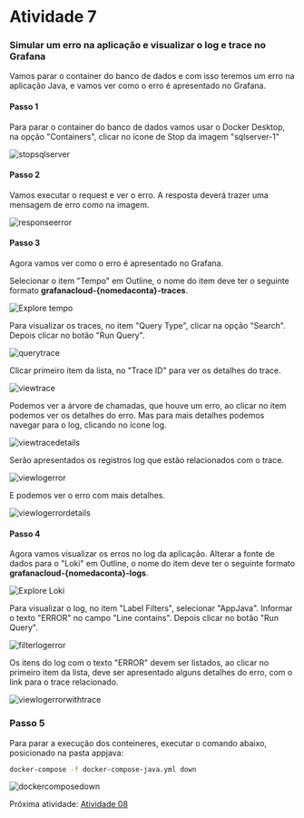 # Atividade 7

### Simular um erro na aplicação e visualizar o log e trace no Grafana
Vamos parar o container do banco de dados e com isso teremos um erro na aplicação Java, e vamos ver como o erro é apresentado no Grafana.


#### Passo 1
Para parar o container do banco de dados vamos usar o Docker Desktop, na opção "Containers", clicar no ícone de Stop da imagem "sqlserver-1"

![stopsqlserver](images/stopsqlserver.png)


#### Passo 2
Vamos executar o request e ver o erro. A resposta deverá trazer uma mensagem de erro como na imagem.

![responseerror](images/requesthttpresponseerror.png)

#### Passo 3
Agora vamos ver como o erro é apresentado no Grafana.

Selecionar o item "Tempo" em Outline, o nome do item deve ter o seguinte formato **grafanacloud-{nomedaconta}-traces**.

![Explore tempo](images/exploretempo.png)

Para visualizar os traces, no item "Query Type", clicar na opção "Search". Depois clicar no botão "Run Query".

![querytrace](images/querytrace.png)

Clicar primeiro item da lista, no "Trace ID" para ver os detalhes do trace.

![viewtrace](images/viewtraceerror.png)

Podemos ver a árvore de chamadas, que houve um erro, ao clicar no item podemos ver os detalhes do erro. Mas para mais detalhes podemos navegar para o log, clicando no ícone log.

![viewtracedetails](images/viewtracedetailserror.png)

Serão apresentados os registros log que estão relacionados com o trace.

![viewlogerror](images/viewlogerror.png)

E podemos ver o erro com mais detalhes.

![viewlogerrordetails](images/viewlogerrordetails.png)

#### Passo 4
Agora vamos visualizar os erros no log da aplicação.
Alterar a fonte de dados para o "Loki" em Outline, o nome do item deve ter o seguinte formato **grafanacloud-{nomedaconta}-logs**.

![Explore Loki](images/exploreloki.png)

Para visualizar o log, no item "Label Filters", selecionar "AppJava". Informar o texto "ERROR" no campo "Line contains". Depois clicar no botão "Run Query".

![filterlogerror](images/filterlogerror.png)

Os itens do log com o texto "ERROR" devem ser listados, ao clicar no primeiro item da lista, deve ser apresentado alguns detalhes do erro, com o link para o trace relacionado.

![viewlogerrorwithtrace](images/viewlogerrordetailswithtrace.png)


### Passo 5

Para parar a execução dos conteineres, executar o comando abaixo, posicionado na pasta appjava:

```bash
docker-compose -f docker-compose-java.yml down
```

![dockercomposedown](images/dockercomposedown.png)

Próxima atividade: [Atividade 08](08-atividade.md)